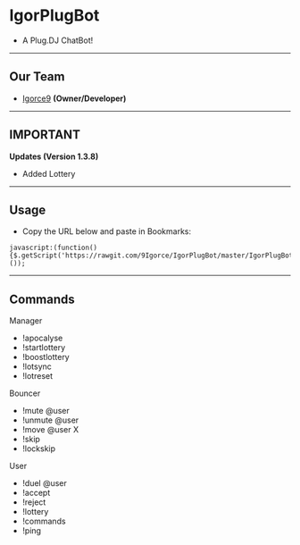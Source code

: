 # IgorPlugBot
- A Plug.DJ ChatBot!

-------------
Our Team
---
- [Igorce9]() __(Owner/Developer)__

-----------------
IMPORTANT
---

__Updates (Version 1.3.8)__

- Added Lottery

-----------------
Usage
---

* Copy the URL below and paste in Bookmarks:

```
javascript:(function(){$.getScript('https://rawgit.com/9Igorce/IgorPlugBot/master/IgorPlugBot.js');}());
```

-----------------
Commands
---

Manager
- !apocalyse
- !startlottery
- !boostlottery
- !lotsync
- !lotreset

Bouncer
- !mute @user
- !unmute @user
- !move @user X
- !skip
- !lockskip

User
- !duel @user
- !accept
- !reject
- !lottery
- !commands
- !ping

